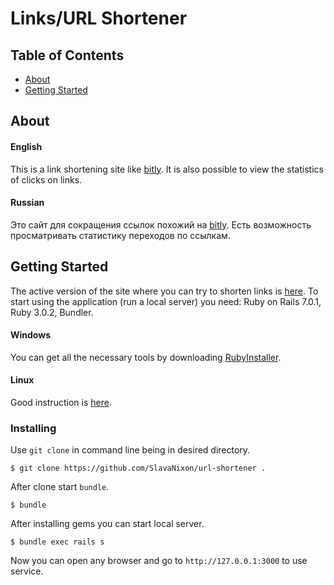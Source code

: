 # Links/URL Shortener

## Table of Contents

- [About](#about)
- [Getting Started](#getting_started)

## About <a name = "about"></a>
#### English
This is a link shortening site like [bitly](https://bitly.com/ "bitly"). It is also possible to view the statistics of clicks on links.
#### Russian
Это сайт для сокращения ссылок похожий на [bitly](https://bitly.com/ "bitly"). Есть возможность просматривать статистику переходов по ссылкам.

## Getting Started <a name = "getting_started"></a>
The active version of the site where you can try to shorten links is [here](https://cut-your-url.herokuapp.com/ "here").
To start using the application (run a local server) you need: Ruby on Rails 7.0.1, Ruby 3.0.2, Bundler.
#### Windows
You can get all the necessary tools by downloading [RubyInstaller](https://rubyinstaller.org/ "RubyInstaller").
#### Linux
Good instruction is [here](https://www.tutorialspoint.com/ruby-on-rails/rails-installation.htm "here").

### Installing

Use `git clone` in command line being in desired directory.

```
$ git clone https://github.com/SlavaNixon/url-shortener .
```

After clone start `bundle`.

```
$ bundle
```

After installing gems you can start local server.

```
$ bundle exec rails s
```
Now you can open any browser and go to `http://127.0.0.1:3000` to use service.
